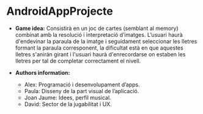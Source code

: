 # AndroidAppProjecte

- **Game idea:** Consistirà en un joc de cartes (semblant al memory) combinat amb la resolució i interpretació d’imatges. L’usuari haurà d'endevinar la paraula de la imatge i seguidament seleccionar les lletres formant la paraula corresponent, la dificultat està en que aquestes lletres s'anirán girant i l'usuari haurà d'enrecordarse on estaben les lletres per tal de completar correctament el nivell.

- **Authors information:**
    - Alex: Programació i desenvolupament d’apps.
    - Paula: Disseny de la part visual de l’aplicació.
    - Joan Jaume: Idees, perfil musical.
    - David: Sector de la jugabilitat i UX.
